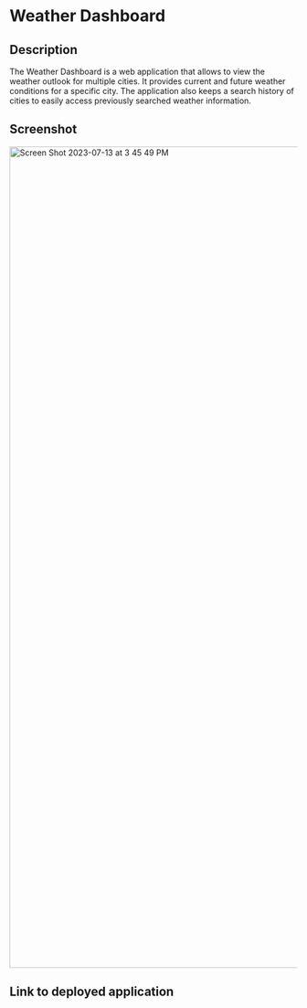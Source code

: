 # Weather Dashboard

## Description
The Weather Dashboard is a web application that allows to view the weather outlook for multiple cities. It provides current and future weather conditions for a specific city. The application also keeps a search history of cities to easily access previously searched weather information.

## Screenshot

<img width="1438" alt="Screen Shot 2023-07-13 at 3 45 49 PM" src="https://github.com/angiecruz02/Weather-Dashboard/assets/33271291/9bb48922-4e0e-4e1f-91ee-f60e0b69738b">

## Link to deployed application
